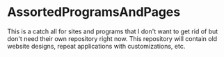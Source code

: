 # AssortedProgramsAndPages
This is a catch all for sites and programs that I don't want to get rid of but don't need their own repository right now.
This repository will contain old website designs, repeat applications with customizations, etc. 
